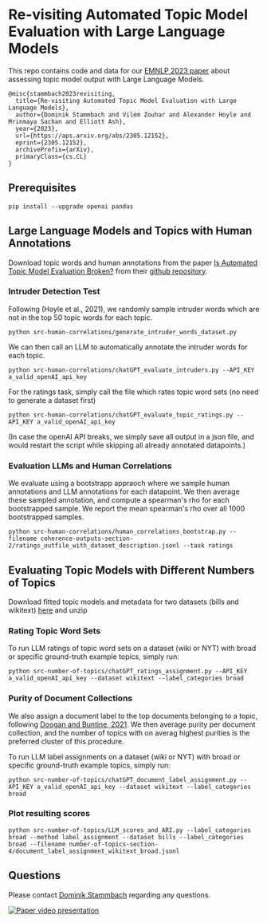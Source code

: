 # Re-visiting Automated Topic Model Evaluation with Large Language Models

This repo contains code and data for our [EMNLP 2023 paper](https://aps.arxiv.org/abs/2305.12152) about assessing topic model output with Large Language Models.
```
@misc{stammbach2023revisiting,
  title={Re-visiting Automated Topic Model Evaluation with Large Language Models}, 
  author={Dominik Stammbach and Vilém Zouhar and Alexander Hoyle and Mrinmaya Sachan and Elliott Ash},
  year={2023},
  url={https://aps.arxiv.org/abs/2305.12152},
  eprint={2305.12152},
  archivePrefix={arXiv},
  primaryClass={cs.CL}
}
```

## Prerequisites

```shell
pip install --upgrade openai pandas
```

## Large Language Models and Topics with Human Annotations

Download topic words and human annotations from the paper [Is Automated Topic Model Evaluation Broken?](https://arxiv.org/abs/2107.02173) from their [github repository](https://github.com/ahoho/topics/blob/dev/data/human/all_data/all_data.json).


### Intruder Detection Test

Following (Hoyle et al., 2021), we randomly sample intruder words which are not in the top 50 topic words for each topic.

```shell
python src-human-correlations/generate_intruder_words_dataset.py 
```

We can then call an LLM to automatically annotate the intruder words for each topic. 

```shell
python src-human-correlations/chatGPT_evaluate_intruders.py --API_KEY a_valid_openAI_api_key
```

For the ratings task, simply call the file which rates topic word sets (no need to generate a dataset first)

```shell
python src-human-correlations/chatGPT_evaluate_topic_ratings.py --API_KEY a_valid_openAI_api_key
```
(In case the openAI API breaks, we simply save all output in a json file, and would restart the script while skipping all already annotated datapoints.)


### Evaluation LLMs and Human Correlations

We evaluate using a bootstrapp appraoch where we sample human annotations and LLM annotations for each datapoint. We then average these sampled annotation, and compute a spearman's rho for each bootstrapped sample. We report the mean spearman's rho over all 1000 bootstrapped samples.

```shell
python src-human-correlations/human_correlations_bootstrap.py --filename coherence-outputs-section-2/ratings_outfile_with_dataset_description.jsonl --task ratings
```


## Evaluating Topic Models with Different Numbers of Topics

Download fitted topic models and metadata for two datasets (bills and wikitext) [here](https://www.dropbox.com/s/huxdloe5l6w2tu5/topic_model_k_selection.zip?dl=0) and unzip

### Rating Topic Word Sets

To run LLM ratings of topic word sets on a dataset (wiki or NYT) with broad or specific ground-truth example topics, simply run:

```shell
python src-number-of-topics/chatGPT_ratings_assignment.py --API_KEY a_valid_openAI_api_key --dataset wikitext --label_categories broad
```

### Purity of Document Collections

We also assign a document label to the top documents belonging to a topic, following [Doogan and Buntine, 2021](https://aclanthology.org/2021.naacl-main.300/). We then average purity per document collection, and the number of topics with on averag highest purities is the preferred cluster of this procedure.

To run LLM label assignments on a dataset (wiki or NYT) with broad or specific ground-truth example topics, simply run:

```shell
python src-number-of-topics/chatGPT_document_label_assignment.py --API_KEY a_valid_openAI_api_key --dataset wikitext --label_categories broad
```

### Plot resulting scores

```shell
python src-number-of-topics/LLM_scores_and_ARI.py --label_categories broad --method label_assignment --dataset bills --label_categories broad --filename number-of-topics-section-4/document_label_assignment_wikitext_broad.jsonl
```

## Questions

Please contact [Dominik Stammbach](mailto:dominik.stammbach@gess.ethz.ch) regarding any questions.


[![Paper video presentation](https://img.youtube.com/vi/qIDjtgWTgjs/0.jpg)](https://www.youtube.com/watch?v=qIDjtgWTgjs)
